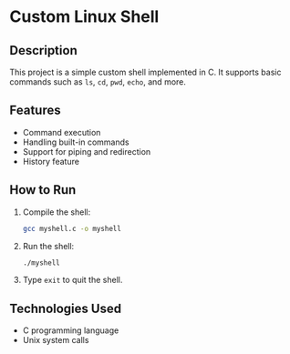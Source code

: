 # Custom Linux Shell

## Description
This project is a simple custom shell implemented in C. It supports basic commands such as `ls`, `cd`, `pwd`, `echo`, and more.

## Features
- Command execution
- Handling built-in commands
- Support for piping and redirection
- History feature

## How to Run
1. Compile the shell:
    ```bash
    gcc myshell.c -o myshell
    ```
2. Run the shell:
    ```bash
    ./myshell
    ```
3. Type `exit` to quit the shell.

## Technologies Used
- C programming language
- Unix system calls
